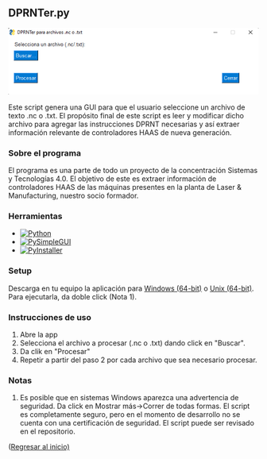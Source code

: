 ## DPRNTer.py
<p align = "center">

![DPRNTer GUI v2][gui-v2-link]

</p>

<p align = "center">

Este script genera una GUI para que el usuario seleccione
un archivo de texto .nc o .txt. El propósito final de
este script es leer y modificar dicho archivo para
agregar las instrucciones DPRNT necesarias y así extraer
información relevante de controladores HAAS de
nueva generación.

</p>


### Sobre el programa
El programa es una parte de todo un proyecto de la concentración Sistemas y
Tecnologías 4.0. El objetivo de este es extraer información de controladores HAAS de
las máquinas presentes en la planta de Laser & Manufacturing, nuestro socio formador.

### Herramientas
* [![Python][python-badge]][python-link]
* [![PySimpleGUI][pysimplegui-badge]][pysimplegui-link]
* [![PyInstaller][pyinstaller-badge]][pyinstaller-link]

### Setup
Descarga en tu equipo la aplicación para [Windows (64-bit)][windows-app-link] o
[Unix (64-bit)][unix-app-link]. Para ejecutarla, da doble click (Nota 1).

### Instrucciones de uso
1. Abre la app
2. Selecciona el archivo a procesar (.nc o .txt) dando click en "Buscar".
3. Da clik en "Procesar"
4. Repetir a partir del paso 2 por cada archivo que sea necesario procesar.


### Notas
1. Es posible que en sistemas Windows aparezca una advertencia de seguridad. Da click
en Mostrar más->Correr de todas formas. El script es completamente seguro, pero en el
momento de desarrollo no se cuenta con una certificación de seguridad. El script puede
ser revisado en el repositorio.

<p align = "">(<a href = "#readme-top">Regresar al inicio)</p>

<!--
#### Primer prototipo de la interfaz
![First GUI Draft][GUI-Draft_Link]
-->
[gui-draft-link]: https://github.com/aaronrt21/SistemasTecnologias4.0/blob/main/Images/GUIDraft.png
[gui-v1-link]: https://github.com/aaronrt21/SistemasTecnologias4.0/blob/main/Images/GUIv1.png
[gui-v2-link]: https://github.com/aaronrt21/SistemasTecnologias4.0/blob/main/Images/GUIv2.png
[python-link]: https://www.python.org/
[python-badge]: https://img.shields.io/badge/Python-v3.8-blue
[pysimplegui-link]: https://www.pysimplegui.org/en/latest/
[pysimplegui-badge]: https://img.shields.io/badge/PySimpleGUI-v4.60-blue
[windows-app-link]: https://github.com/aaronrt21/SistemasTecnologias4.0/blob/main/DPRNTer/Releases/dprnter_win64.exe
[unix-app-link]: https://github.com/aaronrt21/SistemasTecnologias4.0/blob/main/DPRNTer/Releases/dprnter_ux64
[laser-link]: https://www.lasermanufactura.com/
[pyinstaller-badge]: https://img.shields.io/badge/PyInstaller-v5.4.1-blue
[pyinstaller-link]: https://pyinstaller.org/en/stable/